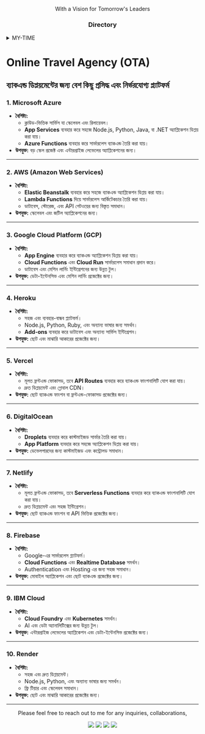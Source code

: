 <!-- PROJECT-->

<p align="center">
With a Vision for Tomorrow's Leaders
</p>
<div align="center">
      <h3 align="center"><b>Directory</b></h3>
</div>

<details>
  <summary>MY-TIME</summary>
  <ol>
        <details>
    <summary>MY CHALLENGES</summary>
    <ol>
      <li>
              <a href="#about-us">About Us</a>
      <ul>
        <li><a href="#vision">Vision</a></li>
          <li><a href="#our-mission">Our Mission</a></li>
      </ul>
    </li>
    </ol>
    </details>
        <details>
    <summary>MY WORKSPACE</summary>
    <ol>
      <details>
        <summary>TRUSTED ALLY</summary>
      <li>
              <a href="#about-us">About Us</a>
      <ul>
        <li><a href="#vision">Vision</a></li>
          <li><a href="#our-mission">Our Mission</a></li>
      </ul>
    </li>
      </details>
            <details>
        <summary>QURANER FARIWALA</summary>
        <li>
              <a href="#about-us">About Us</a>
      <ul>
        <li><a href="#vision">Vision</a></li>
          <li><a href="#our-mission">Our Mission</a></li>
              <li><a href="https://mj-ahmad.github.io/MJ-AHMAD-Insights/Ally-Docs/qfl-report.html">Quraner Fariwala Ltd.</a></li>
      </ul>
        </li>
            </details>
    </ol>
        </details>
  </ol>
</details>


# Online Travel Agency (OTA)

## ব্যাকএন্ড ডিপ্লয়মেন্টের জন্য বেশ কিছু প্রসিদ্ধ এবং নির্ভরযোগ্য প্ল্যাটফর্ম

### **1. Microsoft Azure**
- **বৈশিষ্ট্য:** 
  - ক্লাউড-ভিত্তিক সার্ভিস যা স্কেলেবল এবং রিলায়েবল।
  - **App Services** ব্যবহার করে সহজে Node.js, Python, Java, বা .NET অ্যাপ্লিকেশন ডিপ্লয় করা যায়।
  - **Azure Functions** ব্যবহার করে সার্ভারলেস ব্যাকএন্ড তৈরি করা যায়।
- **উপযুক্ত:** বড় স্কেল প্রজেক্ট এবং এন্টারপ্রাইজ লেভেলের অ্যাপ্লিকেশনের জন্য।

---

### **2. AWS (Amazon Web Services)**
- **বৈশিষ্ট্য:** 
  - **Elastic Beanstalk** ব্যবহার করে সহজে ব্যাকএন্ড অ্যাপ্লিকেশন ডিপ্লয় করা যায়।
  - **Lambda Functions** দিয়ে সার্ভারলেস আর্কিটেকচার তৈরি করা যায়।
  - ডাটাবেস, স্টোরেজ, এবং API গেটওয়ের জন্য বিস্তৃত সমাধান।
- **উপযুক্ত:** স্কেলেবল এবং জটিল অ্যাপ্লিকেশনের জন্য।

---

### **3. Google Cloud Platform (GCP)**
- **বৈশিষ্ট্য:** 
  - **App Engine** ব্যবহার করে ব্যাকএন্ড অ্যাপ্লিকেশন ডিপ্লয় করা যায়।
  - **Cloud Functions** এবং **Cloud Run** সার্ভারলেস সমাধান প্রদান করে।
  - ডাটাবেস এবং মেশিন লার্নিং ইন্টিগ্রেশনের জন্য উন্নত টুল।
- **উপযুক্ত:** ডেটা-ইন্টেনসিভ এবং মেশিন লার্নিং প্রজেক্টের জন্য।

---

### **4. Heroku**
- **বৈশিষ্ট্য:** 
  - সহজ এবং ব্যবহার-বান্ধব প্ল্যাটফর্ম।
  - Node.js, Python, Ruby, এবং অন্যান্য ভাষার জন্য সমর্থন।
  - **Add-ons** ব্যবহার করে ডাটাবেস এবং অন্যান্য সার্ভিস ইন্টিগ্রেশন।
- **উপযুক্ত:** ছোট এবং মাঝারি আকারের প্রজেক্টের জন্য।

---

### **5. Vercel**
- **বৈশিষ্ট্য:** 
  - মূলত ফ্রন্টএন্ড ফোকাসড, তবে **API Routes** ব্যবহার করে ব্যাকএন্ড ফাংশনালিটি যোগ করা যায়।
  - দ্রুত ডিপ্লয়মেন্ট এবং গ্লোবাল CDN।
- **উপযুক্ত:** ছোট ব্যাকএন্ড ফাংশন বা ফ্রন্টএন্ড-ফোকাসড প্রজেক্টের জন্য।

---

### **6. DigitalOcean**
- **বৈশিষ্ট্য:** 
  - **Droplets** ব্যবহার করে কাস্টমাইজড সার্ভার তৈরি করা যায়।
  - **App Platform** ব্যবহার করে সহজে অ্যাপ্লিকেশন ডিপ্লয় করা যায়।
- **উপযুক্ত:** ডেভেলপারদের জন্য কাস্টমাইজড এবং কন্ট্রোলড সমাধান।

---

### **7. Netlify**
- **বৈশিষ্ট্য:** 
  - মূলত ফ্রন্টএন্ড ফোকাসড, তবে **Serverless Functions** ব্যবহার করে ব্যাকএন্ড ফাংশনালিটি যোগ করা যায়।
  - দ্রুত ডিপ্লয়মেন্ট এবং সহজ ইন্টিগ্রেশন।
- **উপযুক্ত:** ছোট ব্যাকএন্ড ফাংশন বা API ভিত্তিক প্রজেক্টের জন্য।

---

### **8. Firebase**
- **বৈশিষ্ট্য:** 
  - Google-এর সার্ভারলেস প্ল্যাটফর্ম।
  - **Cloud Functions** এবং **Realtime Database** সমর্থন।
  - Authentication এবং Hosting এর জন্য সহজ সমাধান।
- **উপযুক্ত:** মোবাইল অ্যাপ্লিকেশন এবং ছোট ব্যাকএন্ড প্রজেক্টের জন্য।

---

### **9. IBM Cloud**
- **বৈশিষ্ট্য:** 
  - **Cloud Foundry** এবং **Kubernetes** সমর্থন।
  - AI এবং ডেটা অ্যানালিটিক্সের জন্য উন্নত টুল।
- **উপযুক্ত:** এন্টারপ্রাইজ লেভেলের অ্যাপ্লিকেশন এবং ডেটা-ইন্টেনসিভ প্রজেক্টের জন্য।

---

### **10. Render**
- **বৈশিষ্ট্য:** 
  - সহজ এবং দ্রুত ডিপ্লয়মেন্ট।
  - Node.js, Python, এবং অন্যান্য ভাষার জন্য সমর্থন।
  - ফ্রি টিয়ার এবং স্কেলেবল সমাধান।
- **উপযুক্ত:** ছোট এবং মাঝারি আকারের প্রজেক্টের জন্য।

---




<p align="center">
Please feel free to reach out to me for any inquiries, collaborations,</p>
<p align="center">
<a href="https://www.linkedin.com/in/lukadusak"><img src="https://img.shields.io/badge/linkedin-%230077B5.svg?style=for-the-badge&logo=linkedin&logoColor=white" /></a>
<a href="https://twitter.com/1ukadev"><img src="https://img.shields.io/badge/Twitter-%231DA1F2.svg?style=for-the-badge&logo=Twitter&logoColor=white" /></a>
<a href="https://medium.com/@im-luka"><img src="https://img.shields.io/badge/Medium-12100E?style=for-the-badge&logo=medium&logoColor=white" /></a>
<a href="https://codepen.io/im-luka"><img src="https://img.shields.io/badge/Codepen-000000?style=for-the-badge&logo=codepen&logoColor=white" /></a>
</p>
